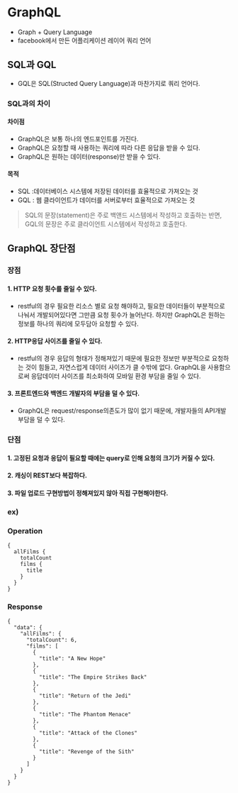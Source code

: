 # GraphQL
+ Graph + Query Language
+ facebook에서 만든 어플리케이션 레이어 쿼리 언어
## SQL과 GQL
+ GQL은 SQL(Structed Query Language)과 마찬가지로 쿼리 언어다.
### SQL과의 차이
#### 차이점
+ GraphQL은 보통 하나의 엔드포인트를 가진다.
+ GraphQL은 요청할 때 사용하는 쿼리에 따라 다른 응답을 받을 수 있다.
+ GraphQL은 원하는 데이터(response)만 받을 수 있다.
#### 목적
+ SQL :데이터베이스 시스템에 저장된 데이터를 효율적으로 가져오는 것
+ GQL : 웹 클라이언트가 데이터를 서버로부터 효율적으로 가져오는 것
> SQL의 문장(statement)은 주로 백앤드 시스템에서 작성하고 호출하는 반면, GQL의 문장은 주로 클라이언트 시스템에서 작성하고 호출한다.
## GraphQL 장단점
### 장점
#### 1. HTTP 요청 횟수를 줄일 수 있다.
  - restful의 경우 필요한 리소스 별로 요청 해야하고, 필요한 데이터들이 부분적으로 나눠서 개발되어있다면 그만큼 요청 횟수가 늘어난다. 하지만 GraphQL은 원하는 정보를 하나의 쿼리에 모두담아 요청할 수 있다.
#### 2. HTTP응답 사이즈를 줄일 수 있다.
  - restful의 경우 응답의 형태가 정해져있기 때문에 필요한 정보만 부분적으로 요청하는 것이 힘들고, 자연스럽게 데이터 사이즈가 클 수밖에 없다. GraphQL을 사용함으로써 응답데이터 사이즈를 최소화하여 모바일 환경 부담을 줄일 수 있다.
#### 3. 프론트엔드와 백엔드 개발자의 부담을 덜 수 있다.
  - GraphQL은 request/response의존도가 많이 없기 때문에, 개발자들의 API개발 부담을 덜 수 있다.
### 단점
#### 1. 고정된 요청과 응답이 필요할 때에는 query로 인해 요청의 크기가 커질 수 있다.
#### 2. 캐싱이 REST보다 복잡하다.
#### 3. 파일 업로드 구현방법이 정해져있지 않아 직접 구현해야한다.

### ex)
### Operation
```
{
  allFilms {
    totalCount
    films {
      title
    }
  }
}
```
### Response
```
{
  "data": {
    "allFilms": {
      "totalCount": 6,
      "films": [
        {
          "title": "A New Hope"
        },
        {
          "title": "The Empire Strikes Back"
        },
        {
          "title": "Return of the Jedi"
        },
        {
          "title": "The Phantom Menace"
        },
        {
          "title": "Attack of the Clones"
        },
        {
          "title": "Revenge of the Sith"
        }
      ]
    }
  }
}
```

